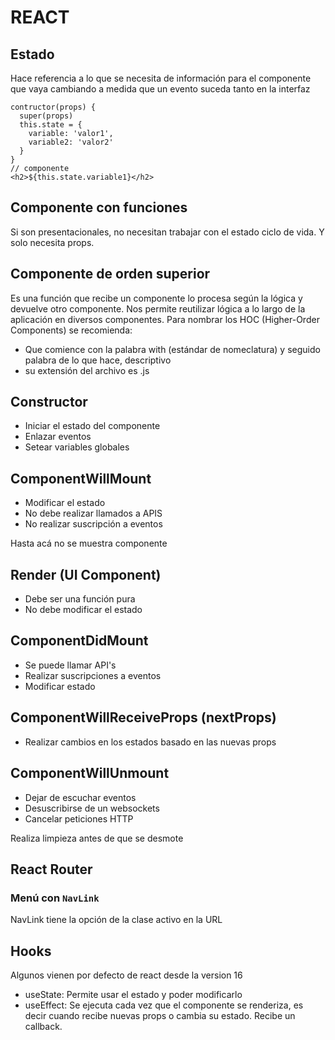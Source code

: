 # REACT 

## Estado
Hace referencia a lo que se necesita de información para el componente que vaya cambiando a medida que un evento suceda tanto en la interfaz

~~~
contructor(props) {
  super(props)
  this.state = {
    variable: 'valor1',
    variable2: 'valor2'
  }
}
// componente
<h2>${this.state.variable1}</h2>
~~~


## Componente con funciones
Si son presentacionales, no necesitan trabajar con el estado ciclo de vida. Y solo necesita props.

## Componente de orden superior

Es una función que recibe un componente lo procesa según la lógica y devuelve otro componente.
Nos permite reutilizar lógica a lo largo de la aplicación en diversos componentes.
Para nombrar los HOC (Higher-Order Components) se recomienda:
- Que comience con la palabra with (estándar de nomeclatura) y seguido palabra de lo que hace, descriptivo
- su extensión del archivo es .js

## Constructor
- Iniciar el estado del componente
- Enlazar eventos
- Setear variables globales

## ComponentWillMount
- Modificar el estado
- No debe realizar llamados a APIS
- No realizar suscripción a eventos

Hasta acá no se muestra componente

## Render (UI Component)
- Debe ser una función pura
- No debe modificar el estado

## ComponentDidMount
- Se puede llamar API's
- Realizar suscripciones a eventos
- Modificar estado

## ComponentWillReceiveProps (nextProps)
- Realizar cambios en los estados basado en las nuevas props

## ComponentWillUnmount
- Dejar de escuchar eventos
- Desuscribirse de un websockets
- Cancelar peticiones HTTP

Realiza limpieza antes de que se desmote

## React Router

### Menú con `NavLink`

NavLink tiene la opción de la clase activo en la URL

## Hooks

Algunos vienen por defecto de react desde la version 16

- useState: Permite usar el estado y poder modificarlo
- useEffect: Se ejecuta cada vez que el componente se renderiza, es decir cuando recibe nuevas props o cambia su estado. Recibe un callback.
